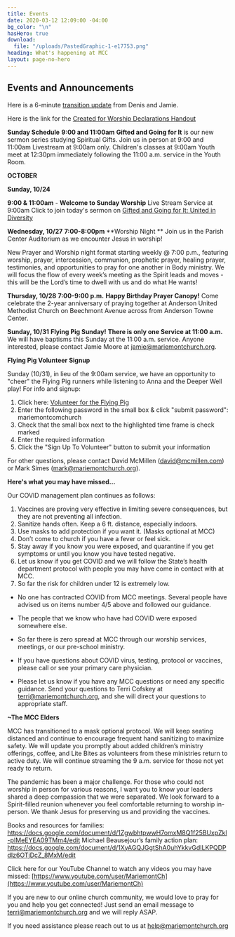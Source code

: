 ```yaml
---
title: Events
date: 2020-03-12 12:09:00 -04:00
bg_color: "\n"
hasHero: true
download:
  file: "/uploads/PastedGraphic-1-e17753.png"
heading: What's happening at MCC
layout: page-no-hero
---
```


## Events and Announcements

Here is a 6-minute [transition update](https://youtu.be/gadUQC0MWII) from Denis and Jamie.

Here is the link for the [Created for Worship Declarations Handout](https://drive.google.com/file/d/1bCTQeDUK1bBI30rwqdyiVlecur89yNSl/view?usp=sharing)

**Sunday Schedule**
**9:00 and 11:00am** 
**Gifted and Going for It** is our new sermon series studying Spiritual Gifts. Join us in person at 9:00 and 11:00am Livestream at 9:00am only. Children's classes at 9:00am Youth meet at 12:30pm immediately following the 11:00 a.m. service in the Youth Room.

**OCTOBER**

**Sunday, 10/24**

**9:00 & 11:00am** - **Welcome to Sunday Worship** Live Stream Service at 9:00am Click to join today's sermon on [Gifted and Going for It: United in Diversity](https://youtu.be/hGUcsia1oNc)

**Wednesday, 10/27** 
**7:00-8:00pm** **Worship Night **
Join us in the Parish Center Auditorium as we encounter Jesus in worship!

New Prayer and Worship night format starting weekly @ 7:00 p.m., featuring worship, prayer, intercession, communion, prophetic prayer, healing prayer, testimonies, and opportunities to pray for one another in Body ministry. We will focus the flow of every week’s meeting as the Spirit leads and moves - this will be the Lord’s time to dwell with us and do what He wants!

**Thursday, 10/28** 
**7:00-9:00 p.m.** **Happy Birthday Prayer Canopy!** Come celebrate the 2-year anniversary of praying together at Anderson United Methodist Church on Beechmont Avenue across from Anderson Towne Center.

**Sunday, 10/31**
**Flying Pig Sunday!** **There is only one Service at 11:00 a.m.**
We will have baptisms this Sunday at the 11:00 a.m. service. Anyone interested, please contact Jamie Moore at jamie@mariemontchurch.org.

**Flying Pig Volunteer Signup**

Sunday (10/31), in lieu of the 9:00am service, we have an opportunity to "cheer" the Flying Pig runners while listening to Anna and the Deeper Well play! For info and signup:

1. Click here: [Volunteer for the Flying Pig](https://flyingpigmarathon.volunteerlocal.com/volunteer/?id=56142)
2. Enter the following password in the small box & click "submit password": mariemontcomchurch
3. Check that the small box next to the highlighted time frame is check marked
4. Enter the required information
5. Click the "Sign Up To Volunteer" button to submit your information

For other questions, please contact David McMillen (david@mcmillen.com) or Mark Simes (mark@mariemontchurch.org). 



**Here's what you may have missed...**

Our COVID management plan continues as follows:

1. Vaccines are proving very effective in limiting severe consequences, but they are not preventing all infection.
2. Sanitize hands often. Keep a 6 ft. distance, especially indoors.
3. Use masks to add protection if you want it. (Masks optional at MCC)
4. Don’t come to church if you have a fever or feel sick.
5. Stay away if you know you were exposed, and quarantine if you get symptoms or until you know you have tested negative.
6. Let us know if you get COVID and we will follow the State’s health department protocol with people you may have come in contact with at MCC.
7. So far the risk for children under 12 is extremely low.

* No one has contracted COVID from MCC meetings. Several people have advised us on items number 4/5 above and followed our guidance.

* The people that we know who have had COVID were exposed somewhere else.

* So far there is zero spread at MCC through our worship services, meetings, or our pre-school ministry.

* If you have questions about COVID virus, testing, protocol or vaccines, please call or see your primary care physician.

* Please let us know if you have any MCC questions or need any specific guidance. Send your questions to Terri Cofskey at terri@mariemontchurch.org, and she will direct your questions to appropriate staff.

**~The MCC Elders**

MCC has transitioned to a mask optional protocol. We will keep seating distanced and continue to encourage frequent hand sanitizing to maximize safety. We will update you promptly about added children’s ministry offerings, coffee, and Lite Bites as volunteers from these ministries return to active duty. We will continue streaming the 9 a.m. service for those not yet ready to return.

The pandemic has been a major challenge. For those who could not worship in person for various reasons, I want you to know your leaders shared a deep compassion that we were separated. We look forward to a Spirit-filled reunion whenever you feel comfortable returning to worship in-person. We thank Jesus for preserving us and providing the vaccines.

Books and resources for families: https://docs.google.com/document/d/1ZgwbhtpwwH7omxM8Q1f25BUxpZkl-pIMeEYEA09TMm4/edit                                                                                                                                                                      Michael Beausejour’s family action plan: https://docs.google.com/document/d/1XyAGQJGgtShA0uhYkkvGdILKPQDPdIz6OTjDcZ_8MxM/edit

Click here for our YouTube Channel to watch any videos you may have missed:
[https://www.youtube.com/user/MariemontCh](https://www.youtube.com/user/MariemontCh)

If you are new to our online church community, we would love to pray for you and help you get connected! Just send an email message to [terri@mariemontchurch.org](http://terri@mariemontchurch.org) and we will reply ASAP.

If you need assistance please reach out to us at [help@mariemontchurch.org](http://help@mariemontchurch.org)

